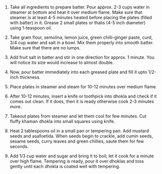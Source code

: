 1. Take all ingredients to prepare batter. Pour approx. 2-3 cups water in steamer at bottom and heat it over medium flame. Make sure that steamer is at least 4-5 minutes heated before placing the plates (filled with batter) in it. Grease 2 small plates or thalis (4-5 inch diameter) using 1-teaspoon oil.

2. Take gram flour, semolina, lemon juice, green chilli-ginger paste, curd, 3/4 cup water and salt in a bowl. Mix them properly into smooth batter. Make sure that there are no lumps.

3. Add fruit salt in batter and stir in one direction for approx. 1 minute. You will notice its size would increase to almost double.

4. Now, pour batter immediately into each greased plate and fill it upto 1/2-inch thickness.

5. Place plates in steamer and steam for 10-12 minutes over medium flame.

6. After 10-12 minutes, insert a knife or toothpick into dhokla and check if it comes out clean. If it does, then it is ready otherwise cook 2-3 minutes more.

7. Takeout plates from steamer and let them cool for few minutes. Cut fluffy khaman dhokla into small squares using knife.

8. Heat 2 tablespoons oil in a small pan or tempering pan. Add mustard seeds and asafoetida. When seeds begin to crackle, add cumin seeds, sesame seeds, curry leaves and green chillies, saute them for few seconds.

9. Add 1/3 cup water and sugar and bring it to boil; let it cook for a minute over high flame. Tempering is ready, pour it over dhoklas and toss gently until each dhokla is coated well with tempering.

    